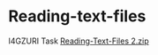 # Reading-text-files
I4GZURI Task
[Reading-Text-Files 2.zip](https://github.com/Deji98/Reading-text-files/files/8779817/Reading-Text-Files.2.zip)
